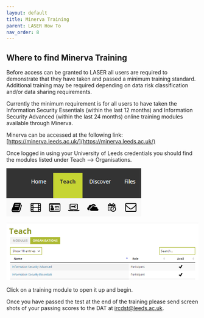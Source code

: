 ```yaml
---
layout: default
title: Minerva Training
parent: LASER How To
nav_order: 8
---
```


## Where to find Minerva Training

Before access can be granted to LASER all users are required to demonstrate that they have taken and passed a minimum training standard. Additional training may be required depending on data risk classification and/or data sharing requirements.

Currently the minimum requirement is for all users to have taken the Information Security Essentials (within the last 12 months) and Information Security Advanced (within the last 24 months) online training modules available through Minerva.

Minerva can be accessed at the following link: [https://minerva.leeds.ac.uk/](https://minerva.leeds.ac.uk/)

Once logged in using your University of Leeds credentials you should find the modules listed under Teach --> Organisations.

![Top right corner of Minerva home page, Teach](../../images/minerva_training/minerva_teach.PNG)

![Top left corner of the Minerva Teach page, Organisations](../../images/minerva_training/minerva_organisations.PNG)

Click on a training module to open it up and begin. 

Once you have passed the test at the end of the training please send screen shots of your passing scores to the DAT at [ircdst@leeds.ac.uk](mailto:ircdst@leeds.ac.uk).